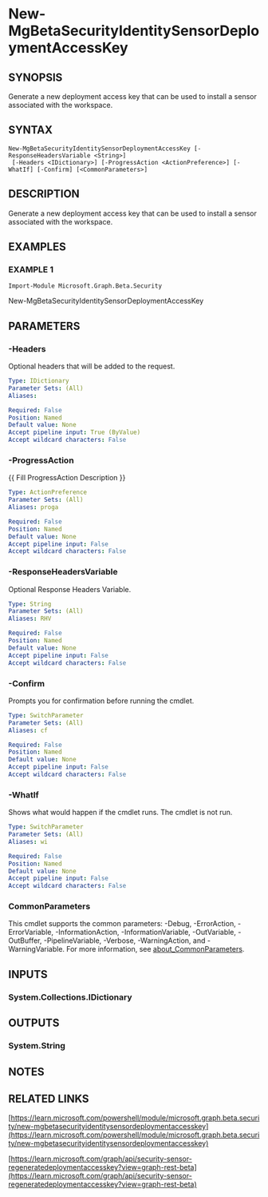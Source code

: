 ﻿---
external help file: Microsoft.Graph.Beta.Security-help.xml
Module Name: Microsoft.Graph.Beta.Security
online version: https://learn.microsoft.com/powershell/module/microsoft.graph.beta.security/new-mgbetasecurityidentitysensordeploymentaccesskey
schema: 2.0.0
---

# New-MgBetaSecurityIdentitySensorDeploymentAccessKey

## SYNOPSIS
Generate a new deployment access key that can be used to install a sensor associated with the workspace.

## SYNTAX

```
New-MgBetaSecurityIdentitySensorDeploymentAccessKey [-ResponseHeadersVariable <String>]
 [-Headers <IDictionary>] [-ProgressAction <ActionPreference>] [-WhatIf] [-Confirm] [<CommonParameters>]
```

## DESCRIPTION
Generate a new deployment access key that can be used to install a sensor associated with the workspace.

## EXAMPLES

### EXAMPLE 1
```
Import-Module Microsoft.Graph.Beta.Security
```

New-MgBetaSecurityIdentitySensorDeploymentAccessKey

## PARAMETERS

### -Headers
Optional headers that will be added to the request.

```yaml
Type: IDictionary
Parameter Sets: (All)
Aliases:

Required: False
Position: Named
Default value: None
Accept pipeline input: True (ByValue)
Accept wildcard characters: False
```

### -ProgressAction
{{ Fill ProgressAction Description }}

```yaml
Type: ActionPreference
Parameter Sets: (All)
Aliases: proga

Required: False
Position: Named
Default value: None
Accept pipeline input: False
Accept wildcard characters: False
```

### -ResponseHeadersVariable
Optional Response Headers Variable.

```yaml
Type: String
Parameter Sets: (All)
Aliases: RHV

Required: False
Position: Named
Default value: None
Accept pipeline input: False
Accept wildcard characters: False
```

### -Confirm
Prompts you for confirmation before running the cmdlet.

```yaml
Type: SwitchParameter
Parameter Sets: (All)
Aliases: cf

Required: False
Position: Named
Default value: None
Accept pipeline input: False
Accept wildcard characters: False
```

### -WhatIf
Shows what would happen if the cmdlet runs.
The cmdlet is not run.

```yaml
Type: SwitchParameter
Parameter Sets: (All)
Aliases: wi

Required: False
Position: Named
Default value: None
Accept pipeline input: False
Accept wildcard characters: False
```

### CommonParameters
This cmdlet supports the common parameters: -Debug, -ErrorAction, -ErrorVariable, -InformationAction, -InformationVariable, -OutVariable, -OutBuffer, -PipelineVariable, -Verbose, -WarningAction, and -WarningVariable. For more information, see [about_CommonParameters](http://go.microsoft.com/fwlink/?LinkID=113216).

## INPUTS

### System.Collections.IDictionary
## OUTPUTS

### System.String
## NOTES

## RELATED LINKS

[https://learn.microsoft.com/powershell/module/microsoft.graph.beta.security/new-mgbetasecurityidentitysensordeploymentaccesskey](https://learn.microsoft.com/powershell/module/microsoft.graph.beta.security/new-mgbetasecurityidentitysensordeploymentaccesskey)

[https://learn.microsoft.com/graph/api/security-sensor-regeneratedeploymentaccesskey?view=graph-rest-beta](https://learn.microsoft.com/graph/api/security-sensor-regeneratedeploymentaccesskey?view=graph-rest-beta)

